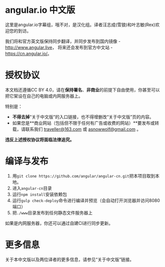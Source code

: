 # angular.io 中文版

这里是angular.io字幕组，哦不对，是汉化组。译者汪志成(雪狼)和叶志敏(Rex)欢迎您的到访。

我们将和官方英文版保持同步翻译，并同步发布到国内镜像 - <http://www.angular.live>，
将来还会发布到官方中文站 - <https://cn.angular.io/>。

# 授权协议
本文档还遵循CC BY 4.0，请在**保持署名**、**非商业**的前提下自由使用，你甚至可以把它架设在自己的电脑或内网服务器上。

特别是：

- **不得去掉**“关于中文版”的入口链接，也不得增删改“关于中文版”页的内容。
- 如果您是**商业网站（包括但不限于任何有广告或收费的网站）**要发布或转载，请联系我们 traveller@163.com 或 asnowwolf@gmail.com 。

**违反上述授权协议将面临法律追究。**

# 编译与发布

1. 用`git clone https://github.com/angular/angular-cn.git`把本项目取到本地。
1. 进入`angular-cn`目录
1. 运行`npm install`安装依赖包
1. 运行`gulp check-deploy`命令进行编译并预览（会自动打开浏览器并访问8080端口）
1. 把`./www`目录发布到任何静态文件服务器上

如果是内网服务器，你还可以通过自建CI进行同步更新。

# 更多信息

关于本中文版以及两位译者的更多信息，请参见“关于中文版”链接。
